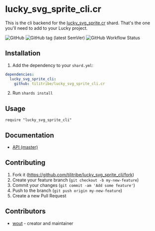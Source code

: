 # lucky_svg_sprite_cli.cr

This is the cli backend for the [lucky_svg_sprite.cr](https://github.com/tilitribe/lucky_svg_sprite.cr) shard. That's the one you'll need to add to your Lucky project.

![GitHub](https://img.shields.io/github/license/tilitribe/lucky_svg_sprite_cli.cr)
![GitHub tag (latest SemVer)](https://img.shields.io/github/v/tag/tilitribe/lucky_svg_sprite_cli.cr)
![GitHub Workflow Status](https://img.shields.io/github/workflow/status/tilitribe/lucky_svg_sprite_cli.cr/lucky_svg_sprite_cli%20CI)

## Installation

1. Add the dependency to your `shard.yml`:

```yaml
dependencies:
  lucky_svg_sprite_cli:
    github: tilitribe/lucky_svg_sprite_cli.cr
```

2. Run `shards install`

## Usage

```crystal
require "lucky_svg_sprite_cli"
```

## Documentation
- [API (master)](https://tilitribe.github.io/lucky_svg_sprite_cli.cr)

## Contributing

1. Fork it (<https://github.com/tilitribe/lucky_svg_sprite_cli/fork>)
2. Create your feature branch (`git checkout -b my-new-feature`)
3. Commit your changes (`git commit -am 'Add some feature'`)
4. Push to the branch (`git push origin my-new-feature`)
5. Create a new Pull Request

## Contributors

- [wout](https://github.com/wout) - creator and maintainer
